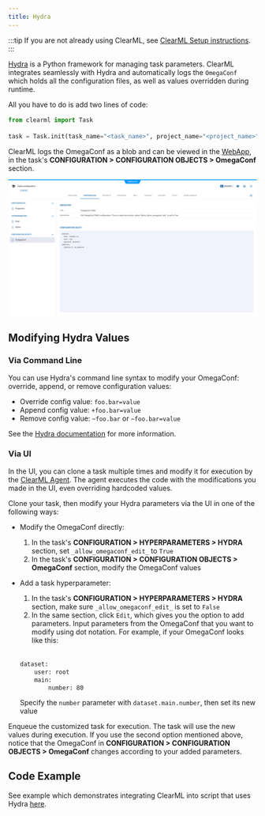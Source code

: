 ```yaml
---
title: Hydra
---
```


:::tip
If you are not already using ClearML, see [ClearML Setup instructions](../clearml_sdk/clearml_sdk_setup).
:::


[Hydra](https://github.com/facebookresearch/hydra) is a Python framework for managing task parameters. ClearML integrates seamlessly
with Hydra and automatically logs the `OmegaConf` which holds all the configuration files, as well as 
values overridden during runtime. 

All you have to do is add two lines of code:

```python
from clearml import Task

task = Task.init(task_name="<task_name>", project_name="<project_name>")
```

ClearML logs the OmegaConf as a blob and can be viewed in the 
[WebApp](../webapp/webapp_overview.md), in the task's **CONFIGURATION > CONFIGURATION OBJECTS > OmegaConf** section. 

![Hydra configuration](../img/integrations_hydra_configs.png)

## Modifying Hydra Values

### Via Command Line
You can use Hydra's command line syntax to modify your OmegaConf: override, append, or remove configuration values:
* Override config value: `foo.bar=value`
* Append config value: `+foo.bar=value`
* Remove config value: `~foo.bar` or `~foo.bar=value`

See the [Hydra documentation](https://hydra.cc/docs/advanced/override_grammar/basic/#basic-override-syntax) for more information.

### Via UI

In the UI, you can clone a task multiple times and modify it for execution by the [ClearML Agent](../clearml_agent.md). 
The agent executes the code with the modifications you made in the UI, even overriding hardcoded values. 

Clone your task, then modify your Hydra parameters via the UI in one of the following ways:
* Modify the OmegaConf directly:
  1. In the task's **CONFIGURATION > HYPERPARAMETERS > HYDRA** section, set `_allow_omegaconf_edit_` to `True` 
  1. In the task's **CONFIGURATION > CONFIGURATION OBJECTS > OmegaConf** section, modify the OmegaConf values
* Add a task hyperparameter:
  1. In the task's **CONFIGURATION > HYPERPARAMETERS > HYDRA** section, make sure `_allow_omegaconf_edit_` is set 
  to `False` 
  1. In the same section, click `Edit`, which gives you the option to add parameters. Input parameters from the OmegaConf 
  that you want to modify using dot notation. For example, if your OmegaConf looks like this: 
  
  <br/>

  ```
  dataset:
      user: root
      main:
          number: 80
  ```
  Specify the `number` parameter with `dataset.main.number`, then set its new value


Enqueue the customized task for execution. The task will use the new values during execution. If you use the 
second option mentioned above, notice that the OmegaConf in **CONFIGURATION > CONFIGURATION OBJECTS > OmegaConf** changes 
according to your added parameters. 

## Code Example

See example which demonstrates integrating ClearML into script that uses Hydra [here](https://github.com/clearml/clearml/blob/master/examples/frameworks/hydra/hydra_example.py).
